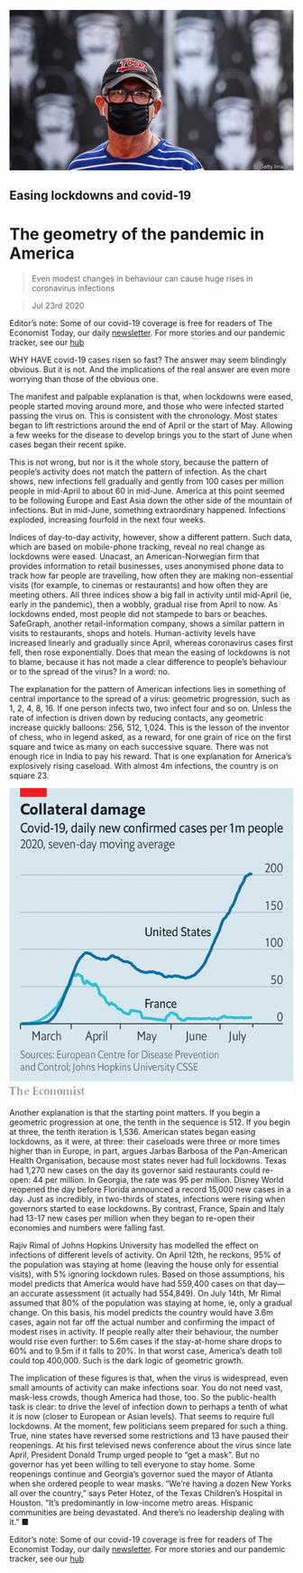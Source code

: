 ![](./images/20200725_USP002_0.jpg)

## Easing lockdowns and covid-19

# The geometry of the pandemic in America

> Even modest changes in behaviour can cause huge rises in coronavirus infections

> Jul 23rd 2020

Editor’s note: Some of our covid-19 coverage is free for readers of The Economist Today, our daily [newsletter](https://www.economist.com/https://my.economist.com/user#newsletter). For more stories and our pandemic tracker, see our [hub](https://www.economist.com//news/2020/03/11/the-economists-coverage-of-the-coronavirus)

WHY HAVE covid-19 cases risen so fast? The answer may seem blindingly obvious. But it is not. And the implications of the real answer are even more worrying than those of the obvious one.

The manifest and palpable explanation is that, when lockdowns were eased, people started moving around more, and those who were infected started passing the virus on. This is consistent with the chronology. Most states began to lift restrictions around the end of April or the start of May. Allowing a few weeks for the disease to develop brings you to the start of June when cases began their recent spike.

This is not wrong, but nor is it the whole story, because the pattern of people’s activity does not match the pattern of infection. As the chart shows, new infections fell gradually and gently from 100 cases per million people in mid-April to about 60 in mid-June. America at this point seemed to be following Europe and East Asia down the other side of the mountain of infections. But in mid-June, something extraordinary happened. Infections exploded, increasing fourfold in the next four weeks.

Indices of day-to-day activity, however, show a different pattern. Such data, which are based on mobile-phone tracking, reveal no real change as lockdowns were eased. Unacast, an American-Norwegian firm that provides information to retail businesses, uses anonymised phone data to track how far people are travelling, how often they are making non-essential visits (for example, to cinemas or restaurants) and how often they are meeting others. All three indices show a big fall in activity until mid-April (ie, early in the pandemic), then a wobbly, gradual rise from April to now. As lockdowns ended, most people did not stampede to bars or beaches. SafeGraph, another retail-information company, shows a similar pattern in visits to restaurants, shops and hotels. Human-activity levels have increased linearly and gradually since April, whereas coronavirus cases first fell, then rose exponentially. Does that mean the easing of lockdowns is not to blame, because it has not made a clear difference to people’s behaviour or to the spread of the virus? In a word: no.

The explanation for the pattern of American infections lies in something of central importance to the spread of a virus: geometric progression, such as 1, 2, 4, 8, 16. If one person infects two, two infect four and so on. Unless the rate of infection is driven down by reducing contacts, any geometric increase quickly balloons: 256, 512, 1,024. This is the lesson of the inventor of chess, who in legend asked, as a reward, for one grain of rice on the first square and twice as many on each successive square. There was not enough rice in India to pay his reward. That is one explanation for America’s explosively rising caseload. With almost 4m infections, the country is on square 23.

![](./images/20200725_USC560.png)

Another explanation is that the starting point matters. If you begin a geometric progression at one, the tenth in the sequence is 512. If you begin at three, the tenth iteration is 1,536. American states began easing lockdowns, as it were, at three: their caseloads were three or more times higher than in Europe, in part, argues Jarbas Barbosa of the Pan-American Health Organisation, because most states never had full lockdowns. Texas had 1,270 new cases on the day its governor said restaurants could re-open: 44 per million. In Georgia, the rate was 95 per million. Disney World reopened the day before Florida announced a record 15,000 new cases in a day. Just as incredibly, in two-thirds of states, infections were rising when governors started to ease lockdowns. By contrast, France, Spain and Italy had 13-17 new cases per million when they began to re-open their economies and numbers were falling fast.

Rajiv Rimal of Johns Hopkins University has modelled the effect on infections of different levels of activity. On April 12th, he reckons, 95% of the population was staying at home (leaving the house only for essential visits), with 5% ignoring lockdown rules. Based on those assumptions, his model predicts that America would have had 559,400 cases on that day—an accurate assessment (it actually had 554,849). On July 14th, Mr Rimal assumed that 80% of the population was staying at home, ie, only a gradual change. On this basis, his model predicts the country would have 3.6m cases, again not far off the actual number and confirming the impact of modest rises in activity. If people really alter their behaviour, the number would rise even further: to 5.6m cases if the stay-at-home share drops to 60% and to 9.5m if it falls to 20%. In that worst case, America’s death toll could top 400,000. Such is the dark logic of geometric growth.

The implication of these figures is that, when the virus is widespread, even small amounts of activity can make infections soar. You do not need vast, mask-less crowds, though America had those, too. So the public-health task is clear: to drive the level of infection down to perhaps a tenth of what it is now (closer to European or Asian levels). That seems to require full lockdowns. At the moment, few politicians seem prepared for such a thing. True, nine states have reversed some restrictions and 13 have paused their reopenings. At his first televised news conference about the virus since late April, President Donald Trump urged people to “get a mask”. But no governor has yet been willing to tell everyone to stay home. Some reopenings continue and Georgia’s governor sued the mayor of Atlanta when she ordered people to wear masks. “We’re having a dozen New Yorks all over the country,” says Peter Hotez, of the Texas Children’s Hospital in Houston. “It’s predominantly in low-income metro areas. Hispanic communities are being devastated. And there’s no leadership dealing with it.” ■

Editor’s note: Some of our covid-19 coverage is free for readers of The Economist Today, our daily [newsletter](https://www.economist.com/https://my.economist.com/user#newsletter). For more stories and our pandemic tracker, see our [hub](https://www.economist.com//news/2020/03/11/the-economists-coverage-of-the-coronavirus)